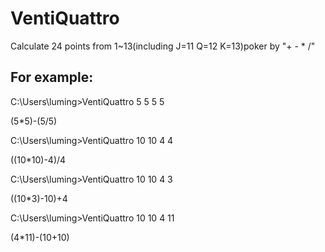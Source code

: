 # VentiQuattro
Calculate 24 points from 1~13(including J=11 Q=12 K=13)poker by "+ - * /"

## For example:

C:\Users\luming>VentiQuattro 5 5 5 5

(5*5)-(5/5)

C:\Users\luming>VentiQuattro 10 10 4 4

((10*10)-4)/4

C:\Users\luming>VentiQuattro 10 10 4 3

((10*3)-10)+4

C:\Users\luming>VentiQuattro 10 10 4 11

(4*11)-(10+10)
